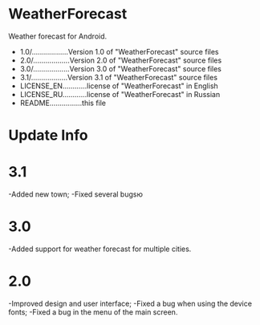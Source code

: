 # WeatherForecast
Weather forecast for Android.

- 1.0/..................Version 1.0 of "WeatherForecast" source files
- 2.0/..................Version 2.0 of "WeatherForecast" source files
- 3.0/..................Version 3.0 of "WeatherForecast" source files
- 3.1/..................Version 3.1 of "WeatherForecast" source files
- LICENSE_EN............license of "WeatherForecast" in English
- LICENSE_RU............license of "WeatherForecast" in Russian
- README................this file

# Update Info

3.1
=================
-Added new town;
-Fixed several bugsю

3.0
=================
-Added support for weather forecast for multiple cities.

2.0
=================
-Improved design and user interface;
-Fixed a bug when using the device fonts;
-Fixed a bug in the menu of the main screen.